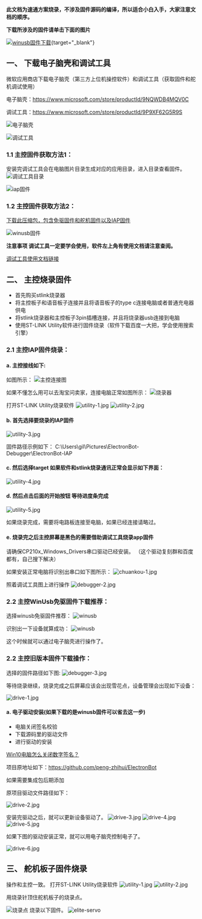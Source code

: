 **此文档为速通方案烧录，不涉及固件源码的编译，所以适合小白入手，大家注意文档的顺序。**

**下载所涉及的固件请单击下面的图片**

[![winusb固件下载](/winusb-fw.png)](/eb-elite-fw.zip){target="_blank"}

## 一、 下载电子脑壳和调试工具

微软应用商店下载电子脑壳（第三方上位机操控软件）和调试工具（获取固件和舵机调试使用）

电子脑壳：https://www.microsoft.com/store/productId/9NQWDB4MQV0C

调试工具：https://www.microsoft.com/store/productId/9P9XF62G5R9S

![电子脑壳](/dianzinaoke.jpg)

![调试工具](/debugger.jpg)

### 1.1 主控固件获取方法1：

安装完调试工具会在电脑图片目录生成对应的应用目录，进入目录查看固件。
![调试工具目录](/debugger-folder.jpg) 

![iap固件](/iap.jpg) 

### 1.2 主控固件获取方法2：

[下载此压缩包，包含免驱固件和舵机固件以及IAP固件](/eb-elite-fw.zip)

![winusb固件](/winusb-fw.png) 


**注意事项 调试工具一定要学会使用，软件左上角有使用文档请注意查阅。**

[调试工具使用文档链接](https://docs.qq.com/doc/DRHRuTFhYaWJETU5s?groupUin=VRFNT55LSO%252BEJoEkMPpVUw%253D%253D&ADUIN=1580723783&ADSESSION=1667377579&ADTAG=CLIENT.QQ.5929_.0&ADPUBNO=27255&jumpuin=1580723783)

## 二、 主控烧录固件

+ 首先购买stlink烧录器 
+ 将主控板子和语音板子连接并且将语音板子的type c连接电脑或者普通充电器供电
+ 将stlink烧录器和主控板子3pin插槽连接，并且将烧录器usb连接到电脑
+ 使用ST-LINK Utility软件进行固件烧录（软件下载百度一大把，学会使用搜索引擎）

### 2.1 主控IAP固件烧录：

#### a. 主控接线如下:
如图所示：
![主控连接图](/mcu-main.jpg)

如果不懂怎么用可以去淘宝问卖家，连接电脑正常如图所示：
![烧录器](/stlink.jpg)

 打开ST-LINK Utility烧录软件
![utility-1.jpg](/utility-1.jpg)
![utility-2.jpg](/utility-2.jpg)

#### b. 首先选择要烧录的IAP固件
![utility-3.jpg](/utility-3.jpg)

固件路径示例如下：
C:\Users\gil\Pictures\ElectronBot-Debugger\ElectronBot-IAP

#### c. 然后选择target 如果软件和stlink烧录通讯正常会显示如下界面：
![utility-4.jpg](/utility-4.jpg)

#### d. 然后点击后面的开始按钮 等待进度条完成
![utility-5.jpg](/utility-5.jpg)

如果烧录完成，需要将电路板连接至电脑，如果已经连接请略过。

#### e. 烧录完之后主控屏幕是黑色的需要借助调试工具烧录app固件

请确保CP210x_Windows_Drivers串口驱动已经安装。 （这个驱动复刻群和百度都有，自己搜下解决）

如果安装正常电脑将识别出串口如下图所示：
![chuankou-1.jpg](/chuankou-1.jpg)

照着调试工具图上进行操作
![debugger-2.jpg](/debugger-2.jpg)

### 2.2 主控WinUsb免驱固件下载推荐：

选择winusb免驱固件推荐：
![winusb](/winusb-select.png)

识别出一下设备就算成功：
![winusb](/elite-winusb.png)

这个时候就可以通过电子脑壳进行操作了。

### 2.2 主控旧版本固件下载操作：

选择的固件路径如下图:
![debugger-3.jpg](/debugger-3.jpg)

等待烧录继续，烧录完成之后屏幕应该会出现雪花点，设备管理会出现如下设备：

![drive-1.jpg](/drive-1.jpg)

#### a. 电子驱动安装(**如果下载的是winusb固件可以省去这一步**)
+ 电脑关闭签名校验
+ 下载源码里的驱动文件
+ 进行驱动的安装

[Win10电脑怎么关闭数字签名？](https://www.xitongzhijia.net/xtjc/20210831/223863.html)

项目原地址如下：https://github.com/peng-zhihui/ElectronBot

如果需要集成包后期添加

原项目驱动文件路径如下：

![drive-2.jpg](/drive-2.jpg)

安装完驱动之后，就可以更新设备驱动了。
![drive-3.jpg](/drive-3.jpg)
![drive-4.jpg](/drive-4.jpg)
![drive-5.jpg](/drive-5.jpg)

如果下图的驱动安装正常，就可以用电子脑壳控制电子了。

![drive-6.jpg](/drive-6.jpg)


## 三、 舵机板子固件烧录

操作和主控一致。
打开ST-LINK Utility烧录软件
![utility-1.jpg](/utility-1.jpg)
![utility-2.jpg](/utility-2.jpg)

用烧录针顶住舵机板子的烧录点。

![烧录点](/elite-dr-fw.png)
烧录以下固件。
![elite-servo](/elite-fw-servo.png)





